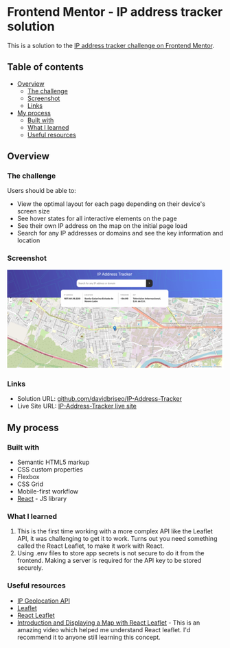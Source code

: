 # Frontend Mentor - IP address tracker solution

This is a solution to the [IP address tracker challenge on Frontend Mentor](https://www.frontendmentor.io/challenges/ip-address-tracker-I8-0yYAH0). 

## Table of contents

- [Overview](#overview)
  - [The challenge](#the-challenge)
  - [Screenshot](#screenshot)
  - [Links](#links)
- [My process](#my-process)
  - [Built with](#built-with)
  - [What I learned](#what-i-learned)
  - [Useful resources](#useful-resources)


## Overview

### The challenge

Users should be able to:

- View the optimal layout for each page depending on their device's screen size
- See hover states for all interactive elements on the page
- See their own IP address on the map on the initial page load
- Search for any IP addresses or domains and see the key information and location

### Screenshot

![](./Screenshot-React-App.png)


### Links

- Solution URL: [github.com/davidbriseo/IP-Address-Tracker](https://github.com/davidbriseo/IP-Address-Tracker)
- Live Site URL: [IP-Address-Tracker live site](https://bespoke-malabi-5001f5.netlify.app/)

## My process

### Built with

- Semantic HTML5 markup
- CSS custom properties
- Flexbox
- CSS Grid
- Mobile-first workflow
- [React](https://reactjs.org/) - JS library

### What I learned

1. This is the first time working with a more complex API like the Leaflet API, it was challenging to get it to work. Turns out you need something called the React Leaflet, to make it work with React.
2. Using .env files to store app secrets is not secure to do it from the frontend. Making a server is required for the API key to be stored securely.  


### Useful resources

- [IP Geolocation API](https://geo.ipify.org/) 
- [Leaflet](https://leafletjs.com/)  
- [React Leaflet](https://react-leaflet.js.org/)
- [Introduction and Displaying a Map with React Leaflet](https://www.youtube.com/watch?v=62Y8SFi2wBk&t) - This is an amazing video which helped me understand React leaflet. I'd recommend it to anyone still learning this concept.

